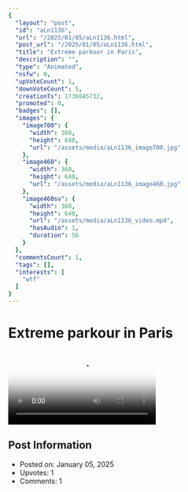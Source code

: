 ```yaml
---
{
  "layout": "post",
  "id": "aLn1136",
  "url": "/2025/01/05/aLn1136.html",
  "post_url": "/2025/01/05/aLn1136.html",
  "title": "Extreme parkour in Paris",
  "description": "",
  "type": "Animated",
  "nsfw": 0,
  "upVoteCount": 1,
  "downVoteCount": 5,
  "creationTs": 1736045732,
  "promoted": 0,
  "badges": [],
  "images": {
    "image700": {
      "width": 360,
      "height": 640,
      "url": "/assets/media/aLn1136_image700.jpg"
    },
    "image460": {
      "width": 360,
      "height": 640,
      "url": "/assets/media/aLn1136_image460.jpg"
    },
    "image460sv": {
      "width": 360,
      "height": 640,
      "url": "/assets/media/aLn1136_video.mp4",
      "hasAudio": 1,
      "duration": 56
    }
  },
  "commentsCount": 1,
  "tags": [],
  "interests": [
    "wtf"
  ]
}
---
```


# Extreme parkour in Paris

<video controls playsinline loop poster="/assets/media/aLn1136_image460.jpg">
  <source src="/assets/media/aLn1136_video.mp4" type="video/mp4">
  Your browser does not support the video tag.
</video>

## Post Information

- Posted on: January 05, 2025
- Upvotes: 1
- Comments: 1
